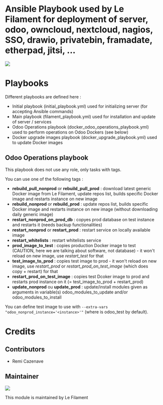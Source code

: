 # Ansible Playbook used by Le Filament for deployment of server, odoo, owncloud, nextcloud,  nagios, SSO, drawio, privatebin, framadate, etherpad, jitsi, ...

[![](https://img.shields.io/badge/licence-AGPL--3-blue.svg)](http://www.gnu.org/licenses/agpl "License: AGPL-3")


# Playbooks
Different playbooks are defined here :
  * Initial playbook (initial_playbook.yml) used for initializing server (for accepting Ansible commands)
  * Main playbook (filament_playbook.yml) used for installation and update of server / services
  * Odoo Operations playbook (docker_odoo_operations_playbook.yml) used to perform operations on Odoo Dockers (see below)
  * Docker upgrade images playbook (docker_upgrade_playbook.yml) used to update Docker images

## Odoo Operations playbook
This playbook does not use any role, only tasks with tags.

You can use one of the following tags : 

-  **rebuild_pull_nonprod** or **rebuild_pull_prod** : download latest generic Docker image from Le Filament, update repos list, builds specific Docker image and restarts instance on new image
- **rebuild_nonprod** or **rebuild_prod** : update repos list, builds specific Docker image and restarts instance on new image (without downloading daily generic image)
- **restart_nonprod_on_prod_db** : copyes prod database on test instance and restarts it (needs backup functionalities)
- **restart_nonprod** or **restart_prod** : restart service on locally available image
- **restart_whitelists** : restart whitelists service
- **prod_image_to_test** : copies production Docker image to test (CAUTION, here we are talking about software, not database) - it won't reload on new image, use *restart_test* for that
- **test_image_to_prod** : copies test image to prod - it won't reload on new image, use *restart_prod* or *restart_prod_on_test_image* (which does copy + restart) for that
- **restart_prod_on_test_image** : copies test Dcoker image to prod and restarts prod instance on it (= test_image_to_prod + restart_prod)
- **update_nonprod** ou **update_prod** : update/install modules given as arguments in variable(s) odoo_modules_to_update and/or odoo_modules_to_install

You can define test image to use with  `--extra-vars "odoo_nonprod_instance='<instance>'"` (where <instance> is odoo_test by default).



# Credits

## Contributors

* Remi Cazenave <remi-filament>


## Maintainer

[![](https://le-filament.com/img/logo-lefilament.png)](https://le-filament.com "Le Filament")

This module is maintained by Le Filament
